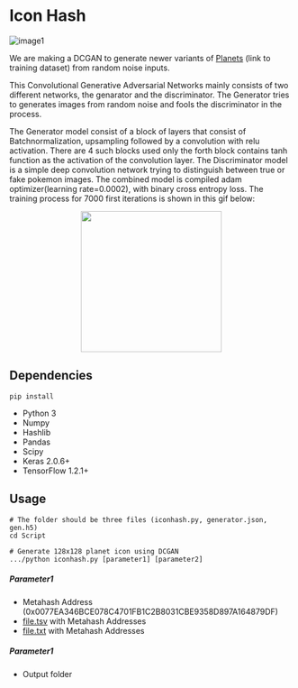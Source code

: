 # Icon Hash
![image1](http://images.vfl.ru/ii/1526063901/490732a0/21705298.png)

We are making a DCGAN to generate newer variants of [Planets](https://drive.google.com/drive/folders/1NwupUPLIPuQZG38Lm1CT0vdofP6I5QgA?usp=sharing) (link to training dataset) from random noise inputs.

This Convolutional Generative Adversarial Networks mainly consists of two different networks, the genarator and the discriminator. The Generator tries to generates images from random noise and fools the discriminator in the process.

The Generator model consist of a block of layers that consist of Batchnormalization, upsampling followed by a convolution with relu activation. There are 4 such blocks used only the forth block contains tanh function as the activation of the convolution layer. The Discriminator model is a simple deep convolution network trying to distinguish between true or fake pokemon images. The combined model is compiled adam optimizer(learning rate=0.0002), with binary cross entropy loss. 
The training process for 7000 first iterations is shown in this gif below:
<p align="center">
  <img width="250" height="250" src="https://github.com/metahashorg/iconhash_py/blob/master/output.gif">
</p>

## Dependencies
```
pip install
```
* Python 3
* Numpy
* Hashlib
* Pandas
* Scipy
* Keras 2.0.6+
* TensorFlow 1.2.1+

## Usage
```
# The folder should be three files (iconhash.py, generator.json, gen.h5)
cd Script

# Generate 128x128 planet icon using DCGAN
.../python iconhash.py [parameter1] [parameter2]
```
##### Parameter1
* Metahash Address (0x0077EA346BCE078C4701FB1C2B8031CBE9358D897A164879DF)
* [file.tsv](https://github.com/metahashorg/iconhash_py/blob/master/example.tsv) with Metahash Addresses
* [file.txt](https://github.com/metahashorg/iconhash_py/blob/master/example.txt) with Metahash Addresses
##### Parameter1
* Output folder

